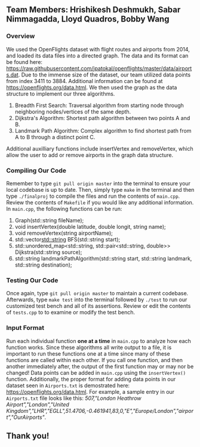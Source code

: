 ## Team Members: Hrishikesh Deshmukh, Sabar Nimmagadda, Lloyd Quadros, Bobby Wang

### Overview
We used the OpenFlights dataset with flight routes and airports from 2014, and loaded its data files into a directed graph.  The data and its format can be found here: https://raw.githubusercontent.com/jpatokal/openflights/master/data/airports.dat.  Due to the immense size of the dataset, our team utilized data points from index 3411 to 3884.  Additional information can be found at https://openflights.org/data.html.  We then used the graph as the data structure to implement our three algorithms.  

1. Breadth First Search: Traversal algorithm from starting node through neighboring nodes/vertices of the same depth.
2. Dijkstra's Algorithm: Shortest path algorithm between two points A and B.
3. Landmark Path Algorithm: Complex algorithm to find shortest path from A to B through a distinct point C.

Additional auxilliary functions include insertVertex and removeVertex, which allow the user to add or remove airports in the graph data structure.

### Compiling Our Code
Remember to type `git pull origin master` into the terminal to ensure your local codebase is up to date.  Then, simply type `make` in the terminal and then type `./finalproj` to compile the files and run the contents of `main.cpp`.  Review the contents of `Makefile` if you would like any additional information. In `main.cpp`, the following functions can be run:

1. Graph(std::string fileName);
2. void insertVertex(double latitude, double longit, string name);
3. void removeVertex(string airportName);
4. std::vector<std::string> BFS(std::string start);
5. std::unordered_map<std::string, std::pair<std::string, double>> Dijkstra(std::string source);
6. std::string landmarkPathAlgorithm(std::string start, std::string landmark, std::string destination);

### Testing Our Code
Once again, type `git pull origin master` to maintain a current codebase.  Afterwards, type `make test` into the terminal followed by `./test` to run our customized test bench and all of its assertions.  Review or edit the contents of `tests.cpp` to to examine or modify the test bench.

### Input Format
Run each individual function **one at a time** in `main.cpp` to analyze how each function works.  Since these algorithms all write output to a file, it is important to run these functions one at a time since many of these functions are called within each other. If you call one function, and then another immediately after, the output of the first function may or may nor be changed! Data points can be added in `main.cpp` using the `insertVertex()` function. Additionally, the proper format for adding data points in our dataset seen in `Airports.txt` is demostrated here: https://openflights.org/data.html.  For example, a sample entry in our `Airports.txt` file looks like this: 
*507,"London Heathrow Airport","London","United Kingdom","LHR","EGLL",51.4706,-0.461941,83,0,"E","Europe/London","airport","OurAirports"*.


## Thank you!

